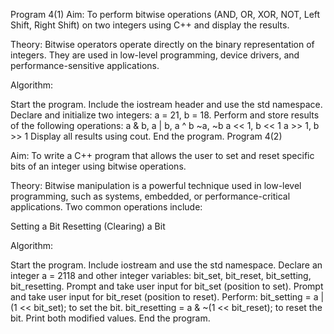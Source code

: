 Program 4(1)
 Aim:
To perform bitwise operations (AND, OR, XOR, NOT, Left Shift, Right Shift) on two integers using C++ and display the results.

Theory:
Bitwise operators operate directly on the binary representation of integers. They are used in low-level programming, device drivers, and performance-sensitive applications.

Algorithm:

Start the program.
Include the iostream header and use the std namespace.
Declare and initialize two integers: a = 21, b = 18.
Perform and store results of the following operations:
a & b, a | b, a ^ b
~a, ~b
a << 1, b << 1
a >> 1, b >> 1
Display all results using cout.
End the program.
Program 4(2)

Aim:
To write a C++ program that allows the user to set and reset specific bits of an integer using bitwise operations.

Theory:
Bitwise manipulation is a powerful technique used in low-level programming, such as systems, embedded, or performance-critical applications. Two common operations include:

 Setting a Bit
 Resetting (Clearing) a Bit

 Algorithm:

Start the program.
Include iostream and use the std namespace.
Declare an integer a = 2118 and other integer variables: bit_set, bit_reset, bit_setting, bit_resetting.
Prompt and take user input for bit_set (position to set).
Prompt and take user input for bit_reset (position to reset).
Perform:
bit_setting = a | (1 << bit_set); to set the bit.
bit_resetting = a & ~(1 << bit_reset); to reset the bit.
Print both modified values.
End the program.



